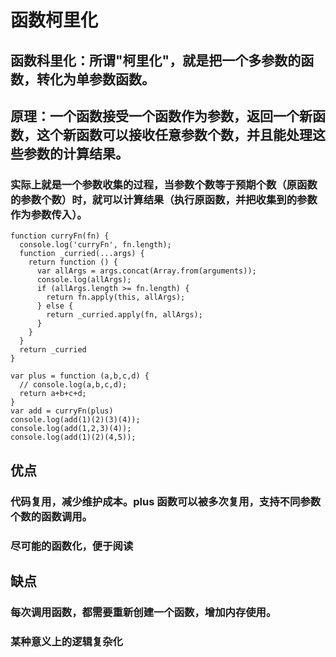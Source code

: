 # 函数柯里化
## 函数科里化：所谓"柯里化"，就是把一个多参数的函数，转化为单参数函数。
## 原理：一个函数接受一个函数作为参数，返回一个新函数，这个新函数可以接收任意参数个数，并且能处理这些参数的计算结果。
### 实际上就是一个参数收集的过程，当参数个数等于预期个数（原函数的参数个数）时，就可以计算结果（执行原函数，并把收集到的参数作为参数传入）。
```
function curryFn(fn) {
  console.log('curryFn', fn.length);
  function _curried(...args) {
    return function () {
      var allArgs = args.concat(Array.from(arguments));
      console.log(allArgs);
      if (allArgs.length >= fn.length) {
        return fn.apply(this, allArgs);
      } else {
        return _curried.apply(fn, allArgs);
      }
    }
  }
  return _curried
}

var plus = function (a,b,c,d) {
  // console.log(a,b,c,d);
  return a+b+c+d;
}
var add = curryFn(plus)
console.log(add(1)(2)(3)(4));
console.log(add(1,2,3)(4));
console.log(add(1)(2)(4,5));
```
## 优点
### 代码复用，减少维护成本。plus 函数可以被多次复用，支持不同参数个数的函数调用。
### 尽可能的函数化，便于阅读

## 缺点
### 每次调用函数，都需要重新创建一个函数，增加内存使用。
### 某种意义上的逻辑复杂化